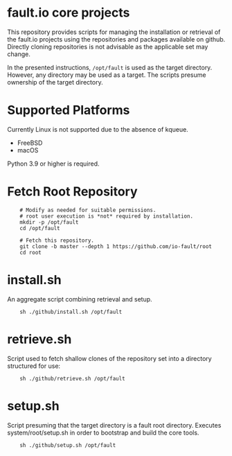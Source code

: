 # fault.io core projects

This repository provides scripts for managing the installation or retrieval of the fault.io
projects using the repositories and packages available on github. Directly cloning repositories
is not advisable as the applicable set may change.

In the presented instructions, `/opt/fault` is used as the target directory.
However, any directory may be used as a target.
The scripts presume ownership of the target directory.

# Supported Platforms

Currently Linux is not supported due to the absence of kqueue.

* FreeBSD
* macOS

Python 3.9 or higher is required.

# Fetch Root Repository

```shell
	# Modify as needed for suitable permissions.
	# root user execution is *not* required by installation.
	mkdir -p /opt/fault
	cd /opt/fault

	# Fetch this repository.
	git clone -b master --depth 1 https://github.com/io-fault/root
	cd root
```

# install.sh

An aggregate script combining retrieval and setup.

```shell
	sh ./github/install.sh /opt/fault
```

# retrieve.sh

Script used to fetch shallow clones of the repository set into a directory structured for use:

```shell
	sh ./github/retrieve.sh /opt/fault
```

# setup.sh

Script presuming that the target directory is a fault root directory.
Executes system/root/setup.sh in order to bootstrap and build the core tools.

```shell
	sh ./github/setup.sh /opt/fault
```
